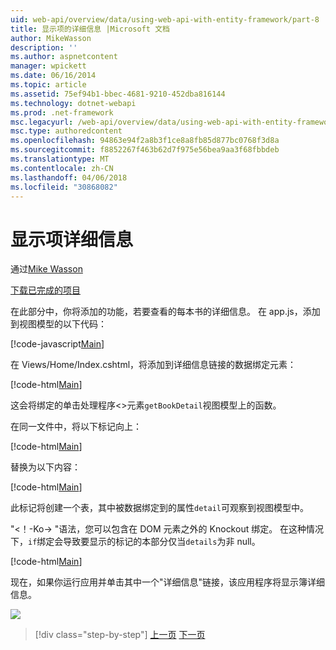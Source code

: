 ```yaml
---
uid: web-api/overview/data/using-web-api-with-entity-framework/part-8
title: 显示项的详细信息 |Microsoft 文档
author: MikeWasson
description: ''
ms.author: aspnetcontent
manager: wpickett
ms.date: 06/16/2014
ms.topic: article
ms.assetid: 75ef94b1-bbec-4681-9210-452dba816144
ms.technology: dotnet-webapi
ms.prod: .net-framework
msc.legacyurl: /web-api/overview/data/using-web-api-with-entity-framework/part-8
msc.type: authoredcontent
ms.openlocfilehash: 94863e94f2a8b3f1ce8a8fb85d877bc0768f3d8a
ms.sourcegitcommit: f8852267f463b62d7f975e56bea9aa3f68fbbdeb
ms.translationtype: MT
ms.contentlocale: zh-CN
ms.lasthandoff: 04/06/2018
ms.locfileid: "30868082"
---
```

<a name="display-item-details"></a>显示项详细信息
====================
通过[Mike Wasson](https://github.com/MikeWasson)

[下载已完成的项目](https://github.com/MikeWasson/BookService)

在此部分中，你将添加的功能，若要查看的每本书的详细信息。 在 app.js，添加到视图模型的以下代码：

[!code-javascript[Main](part-8/samples/sample1.js)]

在 Views/Home/Index.cshtml，将添加到详细信息链接的数据绑定元素：

[!code-html[Main](part-8/samples/sample2.html?highlight=5)]

这会将绑定的单击处理程序&lt;&gt;元素`getBookDetail`视图模型上的函数。

在同一文件中，将以下标记向上：

[!code-html[Main](part-8/samples/sample3.html)]

替换为以下内容：

[!code-html[Main](part-8/samples/sample4.html)]

此标记将创建一个表，其中被数据绑定到的属性`detail`可观察到视图模型中。

"&lt;！-Ko-&gt; &quot;语法，您可以包含在 DOM 元素之外的 Knockout 绑定。 在这种情况下，`if`绑定会导致要显示的标记的本部分仅当`details`为非 null。

[!code-html[Main](part-8/samples/sample5.html)]

现在，如果你运行应用并单击其中一个&quot;详细信息&quot;链接，该应用程序将显示簿详细信息。

[![](part-8/_static/image2.png)](part-8/_static/image1.png)

> [!div class="step-by-step"]
> [上一页](part-7.md)
> [下一页](part-9.md)
